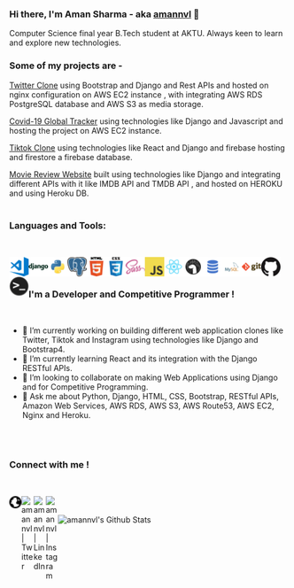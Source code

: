 ### Hi there, I'm Aman Sharma - aka [amannvl][website] 👋

Computer Science final year B.Tech student at AKTU.
Always keen to learn and explore new technologies.

### Some of my projects are -

[Twitter Clone](https://www.twitter.amannvl.me) using Bootstrap and Django and Rest APIs and hosted on nginx configuration on AWS EC2 instance , with integrating AWS RDS PostgreSQL database and AWS S3 as media storage.

[Covid-19 Global Tracker](https://www.covid.amannvl.me) using technologies like Django and Javascript and hosting the project on AWS EC2 instance.

[Tiktok Clone](http://tiktok.amannvl.me/) using technologies like React and Django and firebase hosting and firestore a firebase database.

[Movie Review Website](http://hashtagmovies.herokuapp.com/) built using technologies like Django and integrating different APIs with it like IMDB API and TMDB API , and hosted on HEROKU and using Heroku DB.
<br />
<br />

### Languages and Tools:

<br />

[<img align="left" alt="Visual Studio Code" width="35px" src="https://raw.githubusercontent.com/github/explore/80688e429a7d4ef2fca1e82350fe8e3517d3494d/topics/visual-studio-code/visual-studio-code.png" />][website]
[<img align="left" alt="Django" width="35px" src="https://raw.githubusercontent.com/github/explore/80688e429a7d4ef2fca1e82350fe8e3517d3494d/topics/django/django.png" />][website]
[<img align="left" alt="Python" width="35px" src="https://raw.githubusercontent.com/github/explore/80688e429a7d4ef2fca1e82350fe8e3517d3494d/topics/python/python.png" />][website]
[<img align="left" alt="postgresql" width="35px" src="https://raw.githubusercontent.com/github/explore/80688e429a7d4ef2fca1e82350fe8e3517d3494d/topics/postgresql/postgresql.png" />][website]
[<img align="left" alt="HTML5" width="35px" src="https://raw.githubusercontent.com/github/explore/80688e429a7d4ef2fca1e82350fe8e3517d3494d/topics/html/html.png" />][website]
[<img align="left" alt="CSS3" width="35px" src="https://raw.githubusercontent.com/github/explore/80688e429a7d4ef2fca1e82350fe8e3517d3494d/topics/css/css.png" />][website]
[<img align="left" alt="Sass" width="35px" src="https://raw.githubusercontent.com/github/explore/80688e429a7d4ef2fca1e82350fe8e3517d3494d/topics/sass/sass.png" />][website]
[<img align="left" alt="JavaScript" width="35px" src="https://raw.githubusercontent.com/github/explore/80688e429a7d4ef2fca1e82350fe8e3517d3494d/topics/javascript/javascript.png" />][website]
[<img align="left" alt="React" width="35px" src="https://raw.githubusercontent.com/github/explore/80688e429a7d4ef2fca1e82350fe8e3517d3494d/topics/react/react.png" />][website]
[<img align="left" alt="Deno" width="35px" src="https://raw.githubusercontent.com/github/explore/361e2821e2dea67711cde99c9c40ed357061cf27/topics/deno/deno.png" />][website]
[<img align="left" alt="SQL" width="35px" src="https://raw.githubusercontent.com/github/explore/80688e429a7d4ef2fca1e82350fe8e3517d3494d/topics/sql/sql.png" />][website]
[<img align="left" alt="MySQL" width="35px" src="https://raw.githubusercontent.com/github/explore/80688e429a7d4ef2fca1e82350fe8e3517d3494d/topics/mysql/mysql.png" />][website]
[<img align="left" alt="Git" width="35px" src="https://raw.githubusercontent.com/github/explore/80688e429a7d4ef2fca1e82350fe8e3517d3494d/topics/git/git.png" />][website]
[<img align="left" alt="GitHub" width="35px" src="https://raw.githubusercontent.com/github/explore/78df643247d429f6cc873026c0622819ad797942/topics/github/github.png" />][website]
[<img align="left" alt="HTML5" width="35px" src="https://raw.githubusercontent.com/github/explore/80688e429a7d4ef2fca1e82350fe8e3517d3494d/topics/terminal/terminal.png" />][website]

<br />
<br />

### I'm a Developer and Competitive Programmer !

<br />


- 🔭 I’m currently working on building different web application clones like Twitter, Tiktok and Instagram using technologies like Django and Bootstrap4.
- 🌱 I’m currently learning React and its integration with the Django RESTful APIs.
- 👯 I’m looking to collaborate on making Web Applications using Django and for Competitive Programming.
- 💬 Ask me about Python, Django, HTML, CSS, Bootstrap, RESTful APIs, Amazon Web Services, AWS RDS, AWS S3, AWS Route53, AWS EC2, Nginx and Heroku.
      
<br />
<br />

### Connect with me !

<br />

[<img align="left" alt="amannvl.me" width="22px" src="https://raw.githubusercontent.com/iconic/open-iconic/master/svg/globe.svg" />][website]
[<img align="left" alt="amannvl | Twitter" width="22px" src="https://cdn.jsdelivr.net/npm/simple-icons@v3/icons/twitter.svg" />][twitter]
[<img align="left" alt="amannvl | LinkedIn" width="22px" src="https://cdn.jsdelivr.net/npm/simple-icons@v3/icons/linkedin.svg" />][linkedin]
[<img align="left" alt="amannvl | Instagram" width="22px" src="https://cdn.jsdelivr.net/npm/simple-icons@v3/icons/instagram.svg" />][instagram]

<br />
<br />
<img align="left" alt="amannvl's Github Stats" src="https://github-readme-stats.vercel.app/api?username=amannvl&show_icons=true&hide_border=true" />

[website]: https://www.amannvl.me
[twitter]: https://twitter.com/amannvl
[instagram]: https://instagram.com/hashtag_aman
[linkedin]: https://linkedin.com/in/amannvl
